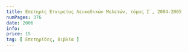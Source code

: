 ```yaml
---
title: Επετηρίς Εταιρείας Λευκαδικών Μελετών, τόμος Ι΄, 2004-2005
numPages: 376
date: 2006
info: 
price: 15
tag: [ Επετηρίδες, Βιβλία ]
---
```

